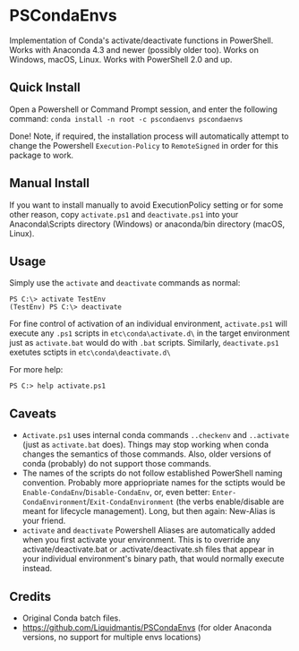# PSCondaEnvs

Implementation of Conda's activate/deactivate functions in PowerShell.
Works with Anaconda 4.3 and newer (possibly older too).
Works on Windows, macOS, Linux.
Works with PowerShell 2.0 and up.

## Quick Install

Open a Powershell or Command Prompt session, and enter the following command:
`conda install -n root -c pscondaenvs pscondaenvs`

Done! Note, if required, the installation process will automatically attempt to change the Powershell `Execution-Policy` to `RemoteSigned` in order for this package to work.

## Manual Install

If you want to install manually to avoid ExecutionPolicy setting or for some other reason, copy `activate.ps1` and `deactivate.ps1` into your Anaconda\Scripts directory (Windows) or anaconda/bin directory (macOS, Linux).

## Usage

Simply use the `activate` and `deactivate` commands as normal:
```
PS C:\> activate TestEnv
(TestEnv) PS C:\> deactivate
```

For fine control of activation of an individual environment, `activate.ps1` will execute any `.ps1` scripts in `etc\conda\activate.d\` in the target environment just as `activate.bat` would do with `.bat` scripts.
Similarly, `deactivate.ps1` exetutes sctipts in `etc\conda\deactivate.d\`

For more help:
```
PS C:> help activate.ps1
```

## Caveats

* `Activate.ps1` uses internal conda commands `..checkenv` and `..activate` (just as `activate.bat` does). Things may stop working when conda changes the semantics of those commands. Also, older versions of conda (probably) do not support those commands.
* The names of the scripts do not follow established PowerShell naming convention. Probably more appriopriate names for the sctipts would be `Enable-CondaEnv`/`Disable-CondaEnv`, or, even better: `Enter-CondaEnvironment`/`Exit-CondaEnvironment` (the verbs enable/disable are meant for lifecycle management). Long, but then again: New-Alias is your friend.
* `activate` and `deactivate` Powershell Aliases are automatically added when you first activate your environment.  This is to override any activate/deactivate.bat or .activate/deactivate.sh files that appear in your individual environment's binary path, that would normally execute instead.

## Credits

* Original Conda batch files.
* <https://github.com/Liquidmantis/PSCondaEnvs> (for older Anaconda versions, no support for multiple envs locations)

